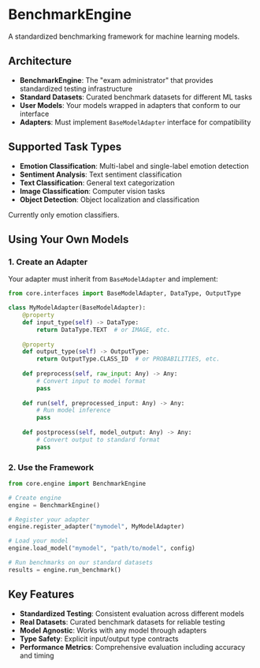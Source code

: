 
# BenchmarkEngine

A standardized benchmarking framework for machine learning models. 

## Architecture

- **BenchmarkEngine**: The "exam administrator" that provides standardized testing infrastructure
- **Standard Datasets**: Curated benchmark datasets for different ML tasks
- **User Models**: Your models wrapped in adapters that conform to our interface
- **Adapters**: Must implement `BaseModelAdapter` interface for compatibility

## Supported Task Types

- **Emotion Classification**: Multi-label and single-label emotion detection
- **Sentiment Analysis**: Text sentiment classification
- **Text Classification**: General text categorization
- **Image Classification**: Computer vision tasks
- **Object Detection**: Object localization and classification

Currently only emotion classifiers.

## Using Your Own Models

### 1. Create an Adapter
Your adapter must inherit from `BaseModelAdapter` and implement:

```python
from core.interfaces import BaseModelAdapter, DataType, OutputType

class MyModelAdapter(BaseModelAdapter):
    @property
    def input_type(self) -> DataType:
        return DataType.TEXT  # or IMAGE, etc.
    
    @property
    def output_type(self) -> OutputType:
        return OutputType.CLASS_ID  # or PROBABILITIES, etc.
    
    def preprocess(self, raw_input: Any) -> Any:
        # Convert input to model format
        pass
    
    def run(self, preprocessed_input: Any) -> Any:
        # Run model inference
        pass
    
    def postprocess(self, model_output: Any) -> Any:
        # Convert output to standard format
        pass
```

### 2. Use the Framework
```python
from core.engine import BenchmarkEngine

# Create engine
engine = BenchmarkEngine()

# Register your adapter
engine.register_adapter("mymodel", MyModelAdapter)

# Load your model
engine.load_model("mymodel", "path/to/model", config)

# Run benchmarks on our standard datasets
results = engine.run_benchmark()
```

## Key Features

- **Standardized Testing**: Consistent evaluation across different models
- **Real Datasets**: Curated benchmark datasets for reliable testing
- **Model Agnostic**: Works with any model through adapters
- **Type Safety**: Explicit input/output type contracts
- **Performance Metrics**: Comprehensive evaluation including accuracy and timing

